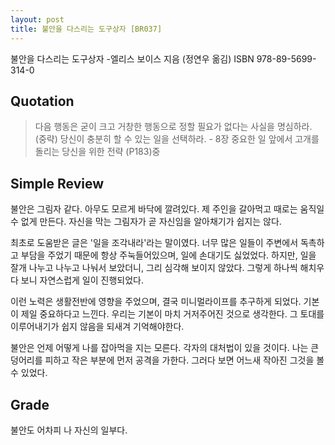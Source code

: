 ```yaml
---
layout: post
title: 불안을 다스리는 도구상자 [BR037]
---
```


불안을 다스리는 도구상자
-엘리스 보이스 지음 (정연우 옮김)
ISBN 978-89-5699-314-0

## Quotation <i class="fa fa-quote-left" aria-hidden="true"></i>

>다음 행동은 굳이 크고 거창한 행동으로 정할 필요가 없다는 사실을 명심하라. (중략) 당신이 충분히 할 수 있는 일을 선택하라. - 8장 중요한 일 앞에서 고개를 돌리는 당신을 위한 전략 (P183)중

## Simple Review <i class="fa fa-comment" aria-hidden="true"></i>

<span class="drop">불</span>안은 그림자 같다. 아무도 모르게 바닥에 깔려있다. 제 주인을 갈아먹고 때로는 움직일수 없게 만든다. 자신을 막는 그림자가 곧 자신임을 알아채기가 쉽지는 않다.

최초로 도움받은 글은 '일을 조각내라'라는 말이였다. 너무 많은 일들이 주변에서 독촉하고 부담을 주었기 때문에 항상 주눅들어있으며, 일에 손대기도 싫었었다. 하지만, 일을 잘개 나누고 나누고 나눠서 보았더니, 그리 심각해 보이지 않았다. 그렇게 하나씩 해치우다 보니 자연스럽게 일이 진행되었다.

이런 노력은 생활전반에 영향을 주었으며, 결국 미니멀라이프를 추구하게 되었다. 기본이 제일 중요하다고 느낀다. 우리는 기본이 마치 거저주어진 것으로 생각한다. 그 토대를 이루어내기가 쉽지 않음을 되새겨 기억해야한다. 

불안은 언제 어떻게 나를 잡아먹을 지는 모른다. 각자의 대처법이 있을 것이다. <span class="em">나는 큰 덩어리를 피하고 작은 부분에 먼저 공격을 가한다.</span> 그러다 보면 어느새 작아진 그것을 볼수 있었다.

## Grade <i class="fa fa-paragraph" aria-hidden="true"></i>

<i class="fa fa-star" aria-hidden="true"></i>
<i class="fa fa-star" aria-hidden="true"></i>
<i class="fa fa-star" aria-hidden="true"></i>
<!-- <i class="fa fa-star" aria-hidden="true"></i> -->
<!-- <i class="fa fa-star-o" aria-hidden="true"></i> -->
<i class="fa fa-star-half-o" aria-hidden="true"></i>
<!-- <i class="fa fa-star-o" aria-hidden="true"></i> -->
<!-- <i class="fa fa-star-o" aria-hidden="true"></i> -->
<i class="fa fa-star-o" aria-hidden="true"></i>

불안도 어차피 나 자신의 일부다.